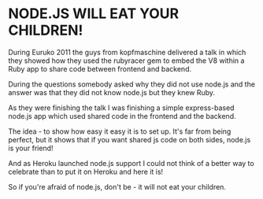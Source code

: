 NODE.JS WILL EAT YOUR CHILDREN!
===================================

During Euruko 2011 the guys from kopfmaschine delivered a talk in which they showed how they used the rubyracer gem to embed the V8 within a Ruby app to share code between frontend and backend.

During the questions somebody asked why they did not use node.js and the answer was that they did not know node.js but they knew Ruby.

As they were finishing the talk I was finishing a simple express-based node.js app which used shared code in the frontend and the backend.

The idea - to show how easy it easy it is to set up. It's far from being perfect, but it shows that if you want shared js code on both sides, node.js is your friend!

And as Heroku launched node.js support I could not think of a better way to celebrate than to put it on Heroku and here it is!

So if you're afraid of node.js, don't be - it will not eat your children.
